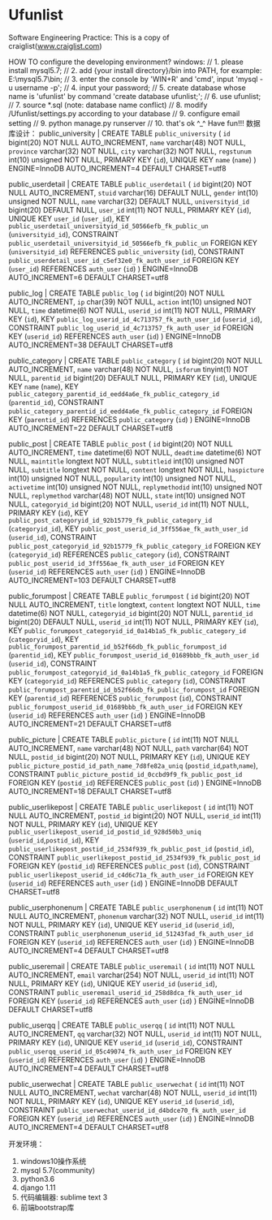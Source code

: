# Ufunlist
Software Engineering Practice: This is a copy of craiglist(www.craiglist.com)

HOW TO configure the developing environment?
    windows:
//        1. please install mysql5.7;
//        2. add {your install directory}/bin into PATH, for example: E:\mysql5.7\bin\;
//        3. enter the console by 'WIN+R' and 'cmd', input 'mysql -u username -p';
//        4. input your password;
//        5. create database whose name is 'ufunlist' by command 'create database ufunlist;';
//        6. use ufunlist;
//        7. source *.sql (note: database name conflict)
//        8. modify /Ufunlist/settings.py according to your database
//        9. configure email setting
//        9. python manage.py runserver
//        10. that's ok ^_^ Have fun!!!
数据库设计：
public_university | CREATE TABLE `public_university` (
  `id` bigint(20) NOT NULL AUTO_INCREMENT,
  `name` varchar(48) NOT NULL,
  `province` varchar(32) NOT NULL,
  `city` varchar(32) NOT NULL,
  `regstunum` int(10) unsigned NOT NULL,
  PRIMARY KEY (`id`),
  UNIQUE KEY `name` (`name`)
) ENGINE=InnoDB AUTO_INCREMENT=4 DEFAULT CHARSET=utf8 

public_userdetail | CREATE TABLE `public_userdetail` (
  `id` bigint(20) NOT NULL AUTO_INCREMENT,
  `stuid` varchar(16) DEFAULT NULL,
  `gender` int(10) unsigned NOT NULL,
  `name` varchar(32) DEFAULT NULL,
  `universityid_id` bigint(20) DEFAULT NULL,
  `user_id` int(11) NOT NULL,
  PRIMARY KEY (`id`),
  UNIQUE KEY `user_id` (`user_id`),
  KEY `public_userdetail_universityid_id_50566efb_fk_public_un` (`universityid_id`),
  CONSTRAINT `public_userdetail_universityid_id_50566efb_fk_public_un` FOREIGN KEY (`universityid_id`) REFERENCES `public_university` (`id`),
  CONSTRAINT `public_userdetail_user_id_c5ef32e0_fk_auth_user_id` FOREIGN KEY (`user_id`) REFERENCES `auth_user` (`id`)
) ENGINE=InnoDB AUTO_INCREMENT=6 DEFAULT CHARSET=utf8 

public_log | CREATE TABLE `public_log` (
  `id` bigint(20) NOT NULL AUTO_INCREMENT,
  `ip` char(39) NOT NULL,
  `action` int(10) unsigned NOT NULL,
  `time` datetime(6) NOT NULL,
  `userid_id` int(11) NOT NULL,
  PRIMARY KEY (`id`),
  KEY `public_log_userid_id_4c713757_fk_auth_user_id` (`userid_id`),
  CONSTRAINT `public_log_userid_id_4c713757_fk_auth_user_id` FOREIGN KEY (`userid_id`) REFERENCES `auth_user` (`id`)
) ENGINE=InnoDB AUTO_INCREMENT=38 DEFAULT CHARSET=utf8

public_category | CREATE TABLE `public_category` (
  `id` bigint(20) NOT NULL AUTO_INCREMENT,
  `name` varchar(48) NOT NULL,
  `isforum` tinyint(1) NOT NULL,
  `parentid_id` bigint(20) DEFAULT NULL,
  PRIMARY KEY (`id`),
  UNIQUE KEY `name` (`name`),
  KEY `public_category_parentid_id_eedd4a6e_fk_public_category_id` (`parentid_id`),
  CONSTRAINT `public_category_parentid_id_eedd4a6e_fk_public_category_id` FOREIGN KEY (`parentid_id`) REFERENCES `public_category` (`id`)
) ENGINE=InnoDB AUTO_INCREMENT=22 DEFAULT CHARSET=utf8

public_post | CREATE TABLE `public_post` (
  `id` bigint(20) NOT NULL AUTO_INCREMENT,
  `time` datetime(6) NOT NULL,
  `deadtime` datetime(6) NOT NULL,
  `maintitle` longtext NOT NULL,
  `subtitleid` int(10) unsigned NOT NULL,
  `subtitle` longtext NOT NULL,
  `content` longtext NOT NULL,
  `haspicture` int(10) unsigned NOT NULL,
  `popularity` int(10) unsigned NOT NULL,
  `activetime` int(10) unsigned NOT NULL,
  `replymethodid` int(10) unsigned NOT NULL,
  `replymethod` varchar(48) NOT NULL,
  `state` int(10) unsigned NOT NULL,
  `categoryid_id` bigint(20) NOT NULL,
  `userid_id` int(11) NOT NULL,
  PRIMARY KEY (`id`),
  KEY `public_post_categoryid_id_92b15779_fk_public_category_id` (`categoryid_id`),
  KEY `public_post_userid_id_3ff556ae_fk_auth_user_id` (`userid_id`),
  CONSTRAINT `public_post_categoryid_id_92b15779_fk_public_category_id` FOREIGN KEY (`categoryid_id`) REFERENCES `public_category` (`id`),
  CONSTRAINT `public_post_userid_id_3ff556ae_fk_auth_user_id` FOREIGN KEY (`userid_id`) REFERENCES `auth_user` (`id`)
) ENGINE=InnoDB AUTO_INCREMENT=103 DEFAULT CHARSET=utf8 

public_forumpost | CREATE TABLE `public_forumpost` (
  `id` bigint(20) NOT NULL AUTO_INCREMENT,
  `title` longtext,
  `content` longtext NOT NULL,
  `time` datetime(6) NOT NULL,
  `categoryid_id` bigint(20) NOT NULL,
  `parentid_id` bigint(20) DEFAULT NULL,
  `userid_id` int(11) NOT NULL,
  PRIMARY KEY (`id`),
  KEY `public_forumpost_categoryid_id_0a14b1a5_fk_public_category_id` (`categoryid_id`),
  KEY `public_forumpost_parentid_id_b52f66db_fk_public_forumpost_id` (`parentid_id`),
  KEY `public_forumpost_userid_id_01689bbb_fk_auth_user_id` (`userid_id`),
  CONSTRAINT `public_forumpost_categoryid_id_0a14b1a5_fk_public_category_id` FOREIGN KEY (`categoryid_id`) REFERENCES `public_category` (`id`),
  CONSTRAINT `public_forumpost_parentid_id_b52f66db_fk_public_forumpost_id` FOREIGN KEY (`parentid_id`) REFERENCES `public_forumpost` (`id`),
  CONSTRAINT `public_forumpost_userid_id_01689bbb_fk_auth_user_id` FOREIGN KEY (`userid_id`) REFERENCES `auth_user` (`id`)
) ENGINE=InnoDB AUTO_INCREMENT=21 DEFAULT CHARSET=utf8

 public_picture | CREATE TABLE `public_picture` (
  `id` int(11) NOT NULL AUTO_INCREMENT,
  `name` varchar(48) NOT NULL,
  `path` varchar(64) NOT NULL,
  `postid_id` bigint(20) NOT NULL,
  PRIMARY KEY (`id`),
  UNIQUE KEY `public_picture_postid_id_path_name_7d8fe82a_uniq` (`postid_id`,`path`,`name`),
  CONSTRAINT `public_picture_postid_id_0ccbd9f9_fk_public_post_id` FOREIGN KEY (`postid_id`) REFERENCES `public_post` (`id`)
) ENGINE=InnoDB AUTO_INCREMENT=18 DEFAULT CHARSET=utf8

public_userlikepost | CREATE TABLE `public_userlikepost` (
  `id` int(11) NOT NULL AUTO_INCREMENT,
  `postid_id` bigint(20) NOT NULL,
  `userid_id` int(11) NOT NULL,
  PRIMARY KEY (`id`),
  UNIQUE KEY `public_userlikepost_userid_id_postid_id_928d50b3_uniq` (`userid_id`,`postid_id`),
  KEY `public_userlikepost_postid_id_2534f939_fk_public_post_id` (`postid_id`),
  CONSTRAINT `public_userlikepost_postid_id_2534f939_fk_public_post_id` FOREIGN KEY (`postid_id`) REFERENCES `public_post` (`id`),
  CONSTRAINT `public_userlikepost_userid_id_c4d6c71a_fk_auth_user_id` FOREIGN KEY (`userid_id`) REFERENCES `auth_user` (`id`)
) ENGINE=InnoDB DEFAULT CHARSET=utf8

public_userphonenum | CREATE TABLE `public_userphonenum` (
  `id` int(11) NOT NULL AUTO_INCREMENT,
  `phonenum` varchar(32) NOT NULL,
  `userid_id` int(11) NOT NULL,
  PRIMARY KEY (`id`),
  UNIQUE KEY `userid_id` (`userid_id`),
  CONSTRAINT `public_userphonenum_userid_id_51243fad_fk_auth_user_id` FOREIGN KEY (`userid_id`) REFERENCES `auth_user` (`id`)
) ENGINE=InnoDB AUTO_INCREMENT=4 DEFAULT CHARSET=utf8

public_useremail | CREATE TABLE `public_useremail` (
  `id` int(11) NOT NULL AUTO_INCREMENT,
  `email` varchar(254) NOT NULL,
  `userid_id` int(11) NOT NULL,
  PRIMARY KEY (`id`),
  UNIQUE KEY `userid_id` (`userid_id`),
  CONSTRAINT `public_useremail_userid_id_258d8dca_fk_auth_user_id` FOREIGN KEY (`userid_id`) REFERENCES `auth_user` (`id`)
) ENGINE=InnoDB DEFAULT CHARSET=utf8 

public_userqq | CREATE TABLE `public_userqq` (
  `id` int(11) NOT NULL AUTO_INCREMENT,
  `qq` varchar(32) NOT NULL,
  `userid_id` int(11) NOT NULL,
  PRIMARY KEY (`id`),
  UNIQUE KEY `userid_id` (`userid_id`),
  CONSTRAINT `public_userqq_userid_id_05c49074_fk_auth_user_id` FOREIGN KEY (`userid_id`) REFERENCES `auth_user` (`id`)
) ENGINE=InnoDB AUTO_INCREMENT=4 DEFAULT CHARSET=utf8 

public_userwechat | CREATE TABLE `public_userwechat` (
  `id` int(11) NOT NULL AUTO_INCREMENT,
  `wechat` varchar(48) NOT NULL,
  `userid_id` int(11) NOT NULL,
  PRIMARY KEY (`id`),
  UNIQUE KEY `userid_id` (`userid_id`),
  CONSTRAINT `public_userwechat_userid_id_d4bdce70_fk_auth_user_id` FOREIGN KEY (`userid_id`) REFERENCES `auth_user` (`id`)
) ENGINE=InnoDB AUTO_INCREMENT=4 DEFAULT CHARSET=utf8

开发环境：
1. windows10操作系统
2. mysql 5.7(community)
3. python3.6
4. django 1.11
5. 代码编辑器: sublime text 3
6. 前端bootstrap库

